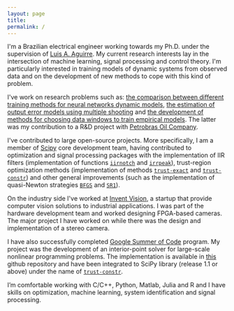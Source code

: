 ```yaml
---
layout: page
title: 
permalink: /
---
```



I'm a Brazilian electrical engineer working towards my Ph.D. under the supervision of [Luis A. Aguirre](https://scholar.google.com.br/citations?user=_zkC6_kAAAAJ&hl=en). My current research interests lay in the intersection of machine learning, signal processing and control theory. I'm particularly interested in training models of dynamic systems from observed data and on the development of new methods to cope with this kind of problem.

I've work on research problems such as: [the comparison between different training methods for neural networks dynamic models](https://arxiv.org/abs/1706.07119), [the estimation of output error models using multiple shooting](http://www.sciencedirect.com/science/article/pii/S2405896317332469) and [the development of methods for choosing data windows to train empirical models](http://www.sciencedirect.com/science/article/pii/S2405896315008915). The latter was my contribution to a R&D project with [Petrobras Oil Company](http://www.petrobras.com.br/en/).

I've contributed to large open-source projects. More specifically, I am a member of [Scipy](https://www.scipy.org/scipylib/index.html) core development 
team, having contributed to optimization and signal processing packages with
the implementation of IIR filters (implementation of functions [``iirnotch``](http://scipy.github.io/devdocs/generated/scipy.signal.iirnotch.html#scipy.signal.iirnotch) and [``irrpeak``](http://scipy.github.io/devdocs/generated/scipy.signal.iirpeak.html#scipy.signal.iirpeak)), trust-region optimization methods (implementation of methods [``trust-exact``](http://scipy.github.io/devdocs/optimize.minimize-trustexact.html) and [``trust-constr``](http://scipy.github.io/devdocs/optimize.minimize-trustconstr.html)) and other general improvements (such as the implementation of quasi-Newton strategies [``BFGS``](http://scipy.github.io/devdocs/generated/scipy.optimize.BFGS.html#scipy.optimize.BFGS) and [``SR1``](http://scipy.github.io/devdocs/generated/scipy.optimize.SR1.html#scipy.optimize.SR1)). 

On the industry side I've worked at [Invent Vision](http://www.ivision.ind.br), a startup that provide computer vision solutions to industrial applications. I was part of the hardware development team and worked designing FPGA-based cameras. The major project I have worked on while there was the design and implementation of a stereo camera.

I have also successfully completed [Google Summer of Code](https://summerofcode.withgoogle.com) program. My project was the development of an interior-point solver for large-scale nonlinear programming problems. The implementation is available in [this](https://github.com/antonior92/ip-nonlinear-solver) github repository and have been integrated to SciPy library (release 1.1 or above) under the name of [``trust-constr``](http://scipy.github.io/devdocs/optimize.minimize-trustconstr.html).

I’m comfortable working with C/C++, Python, Matlab, Julia and R and I have skills on optimization, machine learning, system identification and signal processing.

